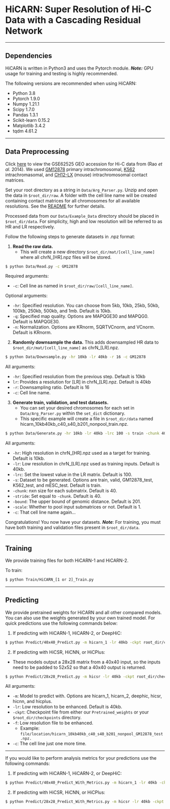 # HiCARN: Super Resolution of Hi-C Data with a Cascading Residual Network

___________________
## Dependencies
HiCARN is written in Python3 and uses the Pytorch module. 
**_Note:_** GPU usage for training and testing is highly recommended.



The following versions are recommended when using HiCARN:
- Python 3.8
- Pytorch 1.9.0
- Numpy 1.21.1
- Scipy 1.7.0
- Pandas 1.3.1
- Scikit-learn 0.15.2
- Matplotlib 3.4.2
- tqdm 4.61.2

___________________

## Data Preprocessing
Click [here](https://www.ncbi.nlm.nih.gov/geo/query/acc.cgi?acc=GSE63525) to view the GSE62525
GEO accession for Hi-C data from (Rao *et al.* 2014). We used [GM12878](https://www.ncbi.nlm.nih.gov/geo/download/?acc=GSE63525&format=file&file=GSE63525%5FCH12%2DLX%5Fintrachromosomal%5Fcontact%5Fmatrices%2Etar%2Egz)
primary intrachromosomal, [K562](https://www.ncbi.nlm.nih.gov/geo/download/?acc=GSE63525&format=file&file=GSE63525%5FK562%5Fintrachromosomal%5Fcontact%5Fmatrices%2Etar%2Egz)
intrachromasomal, and [CH12-LX](https://www.ncbi.nlm.nih.gov/geo/download/?acc=GSE63525&format=file&file=GSE63525%5FCH12%2DLX%5Fintrachromosomal%5Fcontact%5Fmatrices%2Etar%2Egz)
(mouse) intrachromosomal contact matrices.

Set your root directory as a string in `Data/Arg_Parser.py`. Unzip and open the data in `$root_dir/raw`. A folder with
the cell line name will be created containing contact matrices for all chromosomes for all available resolutions. See
the [README](https://www.ncbi.nlm.nih.gov/geo/download/?acc=GSE63525&format=file&file=GSE63525%5FOVERALL%5FREADME%2Ertf)
for further details.

Processed data from our `Data/Example_Data` directory should be placed in `$root_dir/data`. For simplicity, high and
low resolution will be referred to as HR and LR respectively.

Follow the following steps to generate datasets in .npz format:
1. **Read the raw data.** 
   * This will create a new directory `$root_dir/mat/[cell_line_name]` where all chrN_[HR].npz files
will be stored.

```bash
$ python Data/Read.py -c GM12878
```
Required arguments:
* `-c`: Cell line as named in `$root_dir/raw/[cell_line_name]`.

Optional arguments:
* `-hr`: Specified resolution. You can choose from 5kb, 10kb, 25kb, 50kb, 100kb, 250kb, 500kb, and 1mb. Default is 10kb.
* `-q`: Specified map quality. Options are MAPQGE30 and MAPQG0. Default is MAPQGE30.
* `-n`: Normalization. Options are KRnorm, SQRTVCnorm, and VCnorm. Default is KRnorm.

2. **Randomly downsample the data.** This adds downsampled HR data to `$root_dir/mat/[cell_line_name]` as chrN_[LR].npz.

```bash
$ python Data/Downsample.py -hr 10kb -lr 40kb -r 16 -c GM12878
```
All arguments:
* `-hr`: Specified resolution from the previous step. Default is 10kb
* `lr`: Provides a resolution for [LR] in chrN_[LR].npz. Default is 40kb
* `-r`: Downsampling ratio. Default is 16
* `-c`: Cell line name.

3. **Generate train, validation, and test datasets.** 
   * You can set your desired chromosomes for each set in 
   `Data/Arg_Parser.py` within the `set_dict` dictionary. 
   * This specific example will create a file in `$root_dir/data` named 
   hicarn_10kb40kb_c40_s40_b201_nonpool_train.npz. 
   
```bash
$ python Data/Generate.py -hr 10kb -lr 40kb -lrc 100 -s train -chunk 40 -stride 40 -bound 201 -scale 1 -c GM12878
```
All arguments:
* `-hr`: High resolution in chrN_[HR].npz used as a target for training. Default is 10kb.
* `-lr`: Low resolution in chrN_[LR].npz used as training inputs. Default is 40kb.
* `-lrc`: Set the lowest value in the LR matrix. Default is 100.
* `-s`: Dataset to be generated. Options are train, valid, GM12878_test, K562_test, and mESC_test. Default is train.
* `-chunk`: nxn size for each submatrix. Default is 40.
* `-stride`: Set equal to `-chunk`. Default is 40.
* `-bound`: The upper bound of genomic distance. Default is 201.
* `-scale`: Whether to pool input submatrices or not. Default is 1.
* `-c`: That cell line name again...

Congratulations! You now have your datasets. ***Note***: For training, you must have both training and validation 
files present in `$root_dir/data`. 

___________________
## Training

We provide training files for both HiCARN-1 and HiCARN-2. 

To train:

```bash
$ python Train/HiCARN_[1 or 2]_Train.py
```
___________________
## Predicting

We provide pretrained weights for HiCARN and all other compared models. You can also use the weights generated by 
your own trained model. For quick predictions use the following commands below:

1. If predicting with HiCARN-1, HiCARN-2, or DeepHiC:
```bash
$ python Predict/40x40_Predict.py -m hicarn_1 -lr 40kb -ckpt root_dir/checkpoints/weights_file.pytorch -c GM12878
```

2. If predicting with HiCSR, HiCNN, or HiCPlus:
* These models output a 28x28 matrix from a 40x40 input, so the inputs need to be padded to 52x52 so that a 40x40
output is returned.
```bash
$ python Predict/28x28_Predict.py -m hicsr -lr 40kb -ckpt root_dir/checkpoints/weights_file.pytorch -c GM12878
```
All arguments:
* `-m`: Model to predict with. Options are hicarn_1, hicarn_2, deephic, hicsr, hicnn, and hicplus.
* `-lr`: Low resolution to be enhanced. Default is 40kb.
* `-ckpt`: Checkpoint file from either our `Pretrained_weights` or your `$root_dir/checkpoints` directory.
* `-f`: Low resolution file to be enhanced. 
  * Example: `file/location/hicarn_10kb40kb_c40_s40_b201_nonpool_GM12878_test.npz.`
* `-c`: The cell line just one more time.

___________________

If you would like to perform analysis metrics for your predictions use the following commands:

1. If predicting with HiCARN-1, HiCARN-2, or DeepHiC:
```bash
$ python Predict/40x40_Predict_With_Metrics.py -m hicarn_1 -lr 40kb -ckpt root_dir/checkpoints/weights_file.pytorch -c GM12878
```

2. If predicting with HiCSR, HiCNN, or HiCPlus:
```bash
$ python Predict/28x28_Predict_With_Metrics.py -m hicsr -lr 40kb -ckpt root_dir/checkpoints/weights_file.pytorch -c GM12878
```